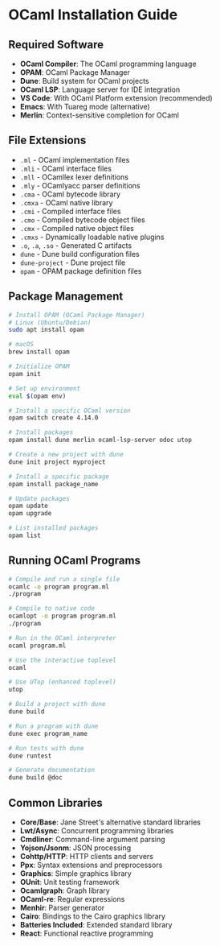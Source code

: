 # OCaml Installation Guide

## Required Software

- **OCaml Compiler**: The OCaml programming language
- **OPAM**: OCaml Package Manager
- **Dune**: Build system for OCaml projects
- **OCaml LSP**: Language server for IDE integration
- **VS Code**: With OCaml Platform extension (recommended)
- **Emacs**: With Tuareg mode (alternative)
- **Merlin**: Context-sensitive completion for OCaml

## File Extensions

- `.ml` - OCaml implementation files
- `.mli` - OCaml interface files
- `.mll` - OCamllex lexer definitions
- `.mly` - OCamlyacc parser definitions
- `.cma` - OCaml bytecode library
- `.cmxa` - OCaml native library
- `.cmi` - Compiled interface files
- `.cmo` - Compiled bytecode object files
- `.cmx` - Compiled native object files
- `.cmxs` - Dynamically loadable native plugins
- `.o`, `.a`, `.so` - Generated C artifacts
- `dune` - Dune build configuration files
- `dune-project` - Dune project file
- `opam` - OPAM package definition files

## Package Management

```bash
# Install OPAM (OCaml Package Manager)
# Linux (Ubuntu/Debian)
sudo apt install opam

# macOS
brew install opam

# Initialize OPAM
opam init

# Set up environment
eval $(opam env)

# Install a specific OCaml version
opam switch create 4.14.0

# Install packages
opam install dune merlin ocaml-lsp-server odoc utop

# Create a new project with dune
dune init project myproject

# Install a specific package
opam install package_name

# Update packages
opam update
opam upgrade

# List installed packages
opam list
```

## Running OCaml Programs

```bash
# Compile and run a single file
ocamlc -o program program.ml
./program

# Compile to native code
ocamlopt -o program program.ml
./program

# Run in the OCaml interpreter
ocaml program.ml

# Use the interactive toplevel
ocaml

# Use UTop (enhanced toplevel)
utop

# Build a project with dune
dune build

# Run a program with dune
dune exec program_name

# Run tests with dune
dune runtest

# Generate documentation
dune build @doc
```

## Common Libraries

- **Core/Base**: Jane Street's alternative standard libraries
- **Lwt/Async**: Concurrent programming libraries
- **Cmdliner**: Command-line argument parsing
- **Yojson/Jsonm**: JSON processing
- **Cohttp/HTTP**: HTTP clients and servers
- **Ppx**: Syntax extensions and preprocessors
- **Graphics**: Simple graphics library
- **OUnit**: Unit testing framework
- **Ocamlgraph**: Graph library
- **OCaml-re**: Regular expressions
- **Menhir**: Parser generator
- **Cairo**: Bindings to the Cairo graphics library
- **Batteries Included**: Extended standard library
- **React**: Functional reactive programming
